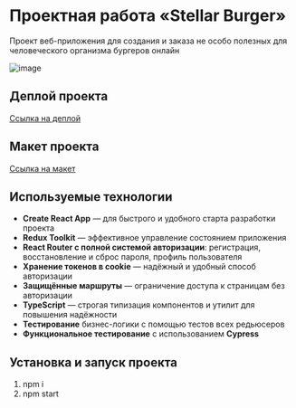 # Проектная работа «Stellar Burger»

Проект веб-приложения для создания и заказа не особо полезных для человеческого организма бургеров онлайн

![image](https://github.com/Nigilen/stellar-burger/assets/38656496/f5939c71-7f4b-44d6-ab49-e5bac1b40b11)


## Деплой проекта
[Ссылка на деплой](https://nigilen.github.io/stellar-burger/)

## Макет проекта
[Ссылка на макет](https://www.figma.com/file/vIywAvqfkOIRWGOkfOnReY/React-Fullstack_-Проектные-задачи-(3-месяца)_external_link?type=design&node-id=0-1&mode=design)


## Используемые технологии
- **Сreate React App** — для быстрого и удобного старта разработки проекта
- **Redux Toolkit** — эффективное управление состоянием приложения
- **React Router с полной системой авторизации**: регистрация, восстановление и сброс пароля, профиль пользователя
- **Хранение токенов в cookie** — надёжный и удобный способ авторизации
- **Защищённые маршруты** — ограничение доступа к страницам без авторизации
- **TypeScript** — строгая типизация компонентов и утилит для повышения надёжности
- **Тестирование** бизнес-логики с помощью тестов всех редьюсеров
- **Функциональное тестирование** с использованием **Cypress**

## Установка и запуск проекта
1. npm i
2. npm start
